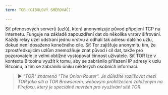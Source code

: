 ```yaml
---
term: TOR (CIBULOVÝ SMĚROVAČ)

---
```

Síť přenosových serverů (uzlů), která anonymizuje původ připojení TCP na internetu. Funguje na základě zapouzdření dat do několika vrstev šifrování. Každý relay uzel odstraní jednu vrstvu a odhalí tak adresu dalšího uzlu, dokud není dosaženo konečného cíle. Síť Tor zajišťuje anonymitu tím, že zprostředkujícím uzlům znemožňuje znát původ i cíl dat, takže pro pozorovatele je velmi obtížné vystopovat činnost uživatele. Síť TOR lze v kontextu Bitcoinu využít k tomu, aby se zabránilo přiřazení IP adresy k uzlu Bitcoinu, a tím se zabránilo úniku některých osobních informací.

> ► *"TOR" znamená "The Onion Router". Je důležité rozlišovat mezi TOR jako sítí a TOR Browserem, webovým prohlížečem založeným na Firefoxu, který je speciálně navržen pro využívání sítě TOR.*